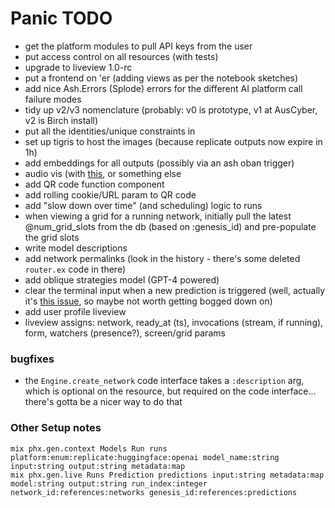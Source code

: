 # Panic TODO

- get the platform modules to pull API keys from the user
- put access control on all resources (with tests)
- upgrade to liveview 1.0-rc
- put a frontend on 'er (adding views as per the notebook sketches)
- add nice Ash.Errors (Splode) errors for the different AI platform call failure
  modes
- tidy up v2/v3 nomenclature (probably: v0 is prototype, v1 at AusCyber, v2 is
  Birch install)
- put all the identities/unique constraints in
- set up tigris to host the images (because replicate outputs now expire in 1h)
- add embeddings for all outputs (possibly via an ash oban trigger)
- audio vis (with [this](https://audiomotion.dev/demo/multi.html), or something
  else
- add QR code function component
- add rolling cookie/URL param to QR code
- add "slow down over time" (and scheduling) logic to runs
- when viewing a grid for a running network, initially pull the latest
  @num_grid_slots from the db (based on :genesis_id) and pre-populate the grid
  slots
- write model descriptions
- add network permalinks (look in the history - there's some deleted `router.ex`
  code in there)
- add oblique strategies model (GPT-4 powered)
- clear the terminal input when a new prediction is triggered (well, actually
  it's
  [this issue](https://github.com/phoenixframework/phoenix_live_view/issues/624),
  so maybe not worth getting bogged down on)
- add user profile liveview
- liveview assigns: network, ready_at (ts), invocations (stream, if running),
  form, watchers (presence?), screen/grid params

### bugfixes

- the `Engine.create_network` code interface takes a `:description` arg, which
  is optional on the resource, but required on the code interface... there's
  gotta be a nicer way to do that

### Other Setup notes

```
mix phx.gen.context Models Run runs platform:enum:replicate:huggingface:openai model_name:string input:string output:string metadata:map
mix phx.gen.live Runs Prediction predictions input:string metadata:map model:string output:string run_index:integer network_id:references:networks genesis_id:references:predictions
```
